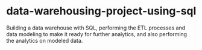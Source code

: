 # data-warehousing-project-using-sql
Building a data warehouse with SQL, performing the ETL processes and data modeling to make it ready for further analytics, and also performing the analytics on modeled data.

